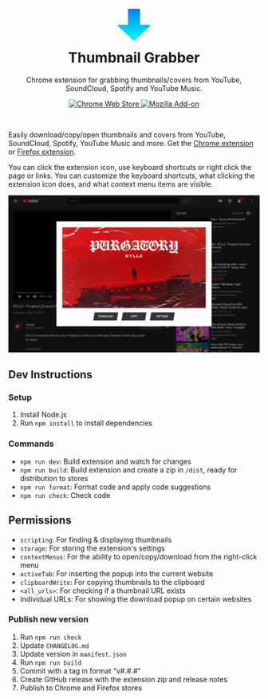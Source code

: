 
<p align="center">
	<img src="https://raw.githubusercontent.com/probablykasper/thumbnail-grabber/master/src/icon128.png" width="64">
</p>
<h1 align="center" style="margin-top:0px">
	Thumbnail Grabber
</h1>
<p align="center">Chrome extension for grabbing thumbnails/covers from YouTube, SoundCloud, Spotify and YouTube Music.</p>
<p align="center">
	<a href="https://chrome.google.com/webstore/detail/thumbnail-grabber/gbpjnjieenljpncojgiboejmolbihdob">
		<img alt="Chrome Web Store" src="https://img.shields.io/chrome-web-store/users/gbpjnjieenljpncojgiboejmolbihdob?color=4DB0F2&logo=Google%20Chrome&logoColor=white&style=flat-square">
	</a>
	<a href="https://addons.mozilla.org/en-US/firefox/addon/thumbnail-grabber">
		<img alt="Mozilla Add-on" src="https://img.shields.io/amo/users/thumbnail-grabber?color=orange&logo=Firefox%20Browser&logoColor=white&style=flat-square">
	</a>
</p>
<br>

Easily download/copy/open thumbnails and covers from YouTube, SoundCloud, Spotify, YouTube Music and more. Get the [Chrome extension](https://chrome.google.com/webstore/detail/thumbnail-grabber/gbpjnjieenljpncojgiboejmolbihdob) or [Firefox extension](https://addons.mozilla.org/en-US/firefox/addon/thumbnail-grabber).

You can click the extension icon, use keyboard shortcuts or right click the page or links. You can customize the keyboard shortcuts, what clicking the extension icon does, and what context menu items are visible.

![Screenshot](./Screenshot.png)

## Dev Instructions

### Setup
1. Install Node.js
2. Run `npm install` to install dependencies

### Commands
- `npm run dev`: Build extension and watch for changes
- `npm run build`: Build extension and create a zip in `/dist`, ready for distribution to stores
- `npm run format`: Format code and apply code suggestions
- `npm run check`: Check code

## Permissions
- `scripting`: For finding & displaying thumbnails
- `storage`: For storing the extension's settings
- `contextMenus`: For the ability to open/copy/download from the right-click menu
- `activeTab`: For inserting the popup into the current website
- `clipboardWrite`: For copying thumbnails to the clipboard
- `<all_urls>`: For checking if a thumbnail URL exists
- Individual URLs: For showing the download popup on certain websites

### Publish new version
1. Run `npm run check`
2. Update `CHANGELOG.md`
3. Update version in `manifest.json`
4. Run `npm run build`
5. Commit with a tag in format "v#.#.#"
6. Create GitHub release with the extension zip and release notes
7. Publish to Chrome and Firefox stores

